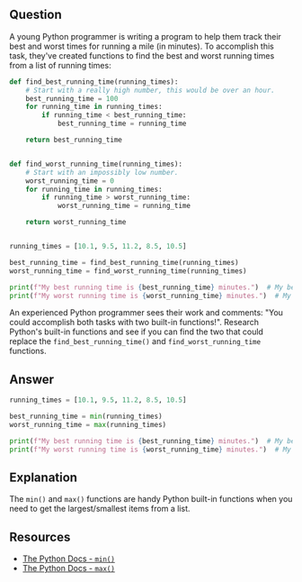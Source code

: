 ## Question

A young Python programmer is writing a program to help them track their best and worst times for running a mile (in minutes). To accomplish this task, they've created functions to find the best and worst running times from a list of running times:

```python
def find_best_running_time(running_times):
    # Start with a really high number, this would be over an hour.
    best_running_time = 100
    for running_time in running_times:
        if running_time < best_running_time:
            best_running_time = running_time

    return best_running_time


def find_worst_running_time(running_times):
    # Start with an impossibly low number.
    worst_running_time = 0
    for running_time in running_times:
        if running_time > worst_running_time:
            worst_running_time = running_time

    return worst_running_time


running_times = [10.1, 9.5, 11.2, 8.5, 10.5]

best_running_time = find_best_running_time(running_times)
worst_running_time = find_worst_running_time(running_times)

print(f"My best running time is {best_running_time} minutes.")  # My best running time is 8.5 minutes.
print(f"My worst running time is {worst_running_time} minutes.")  # My worst running time is 11.2 minutes.
```

An experienced Python programmer sees their work and comments: "You could accomplish both tasks with two built-in functions!". Research Python's built-in functions and see if you can find the two that could replace the `find_best_running_time()` and `find_worst_running_time` functions.


## Answer

```python
running_times = [10.1, 9.5, 11.2, 8.5, 10.5]

best_running_time = min(running_times)
worst_running_time = max(running_times)

print(f"My best running time is {best_running_time} minutes.")  # My best running time is 8.5 minutes.
print(f"My worst running time is {worst_running_time} minutes.")  # My worst running time is 11.2 minutes.
```

## Explanation

The `min()` and `max()` functions are handy Python built-in functions when you need to get the largest/smallest items from a list.

## Resources

-   [The Python Docs - `min()`](https://docs.python.org/3/library/functions.html#min)
-   [The Python Docs - `max()`](https://docs.python.org/3/library/functions.html#max)
